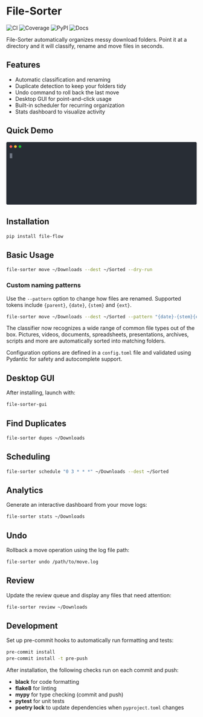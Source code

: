 # File-Sorter

![CI](https://github.com/<ORG>/file-sorter/actions/workflows/ci.yml/badge.svg) ![Coverage](https://codecov.io/gh/<ORG>/file-sorter/branch/main/graph/badge.svg) ![PyPI](https://img.shields.io/pypi/v/file-sorter) ![Docs](https://img.shields.io/badge/docs-online-blue)

File-Sorter automatically organizes messy download folders. Point it at a directory and it will classify, rename and move files in seconds.

## Features
- Automatic classification and renaming
- Duplicate detection to keep your folders tidy
- Undo command to roll back the last move
- Desktop GUI for point-and-click usage
- Built-in scheduler for recurring organization
- Stats dashboard to visualize activity

## Quick Demo

![Demo](media/demo.svg)

## Installation
```bash
pip install file-flow
```

## Basic Usage
```bash
file-sorter move ~/Downloads --dest ~/Sorted --dry-run
```

### Custom naming patterns
Use the ``--pattern`` option to change how files are renamed. Supported tokens
include ``{parent}``, ``{date}``, ``{stem}`` and ``{ext}``.
```bash
file-sorter move ~/Downloads --dest ~/Sorted --pattern "{date}-{stem}{ext}"
```

The classifier now recognizes a wide range of common file types out of the box.
Pictures, videos, documents, spreadsheets, presentations, archives, scripts and
more are automatically sorted into matching folders.

Configuration options are defined in a `config.toml` file and validated using
Pydantic for safety and autocomplete support.


## Desktop GUI
After installing, launch with:
```bash
file-sorter-gui
```

## Find Duplicates
```bash
file-sorter dupes ~/Downloads
```

## Scheduling
```bash
file-sorter schedule "0 3 * * *" ~/Downloads --dest ~/Sorted
```

## Analytics
Generate an interactive dashboard from your move logs:
```bash
file-sorter stats ~/Downloads
```

## Undo
Rollback a move operation using the log file path:
```bash
file-sorter undo /path/to/move.log
```

## Review
Update the review queue and display any files that need attention:
```bash
file-sorter review ~/Downloads
```

## Development
Set up pre-commit hooks to automatically run formatting and tests:
```bash
pre-commit install
pre-commit install -t pre-push
```
After installation, the following checks run on each commit and push:
- **black** for code formatting
- **flake8** for linting
- **mypy** for type checking (commit and push)
- **pytest** for unit tests
- **poetry lock** to update dependencies when `pyproject.toml` changes

